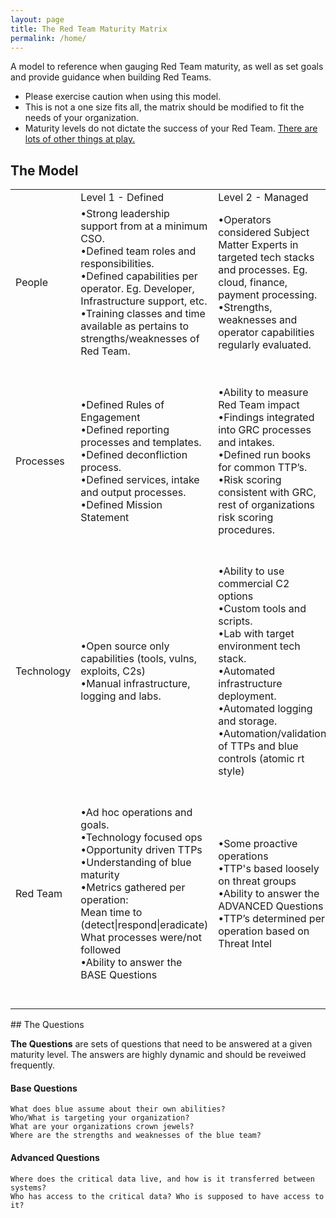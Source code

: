 ```yaml
---
layout: page
title: The Red Team Maturity Matrix
permalink: /home/
---
```


A model to reference when gauging Red Team maturity, as well as set goals and provide guidance when building Red Teams.

 - Please exercise caution when using this model. 
 - This is not a one size fits all, the matrix should be modified to fit the needs of your organization.
 - Maturity levels do not dictate the success of your Red Team. [There are lots of other things at play.](/meta)
 
## The Model
<div>
<table class="rwd-table">
					<tr>
						<td style=min-width:50px></td>
						<td style=min-width:50px>Level 1 - Defined</td>
						<td style=min-width:50px>Level 2 - Managed</td>
						<td style=min-width:50px>Level 3 - Optimized</td>
					</tr>
					<tr>
						<td style=min-width:50px>People</td>
						<td style=min-width:50px>•Strong leadership support from at a minimum CSO.<br />
•Defined team roles and responsibilities.<br />
•Defined capabilities per operator. Eg. Developer, Infrastructure support, etc.<br />
•Training classes and time available as pertains to strengths/weaknesses of Red Team.</td>
						<td style=min-width:50px>•Operators considered Subject Matter Experts in targeted tech stacks and processes. Eg. cloud, finance, payment processing.<br />
•Strengths, weaknesses and operator capabilities regularly evaluated.</td>
						<td style=min-width:50px>•Job shadow opportunities defined for red/blue/SRE, etc.<br />
•Organization wide support for Red Team.<br />
•Dedicated developers, operators, leads, etc*
</td>
					</tr>
					<tr>
						<td style=min-width:50px>Processes</td>
						<td style=min-width:50px>•Defined Rules of Engagement<br />
•Defined reporting processes and templates.<br />
•Defined deconfliction process.<br />
•Defined services, intake and output processes.<br />
•Defined Mission Statement</td>
						<td style=min-width:50px>•Ability to measure Red Team impact<br />
•Findings integrated into GRC processes and intakes.<br />
•Defined run books for common TTP’s.<br />
•Risk scoring consistent with GRC, rest of organizations risk scoring procedures.<br />
</td>
						<td style=min-width:50px>•Defined processes and support for publishing and contributing open source tooling<br />
•Red Team impact leads to measurable organizational improvements such as blue headcount, training opportunities, systemic security posture, etc.<br />
•Regular Red Team self reflection and improvement cycles.
</td>
					</tr>
					<tr>
						<td style=min-width:50px>Technology</td>
						<td style=min-width:50px>•Open source only capabilities (tools, vulns, exploits, C2s)<br />
•Manual infrastructure, logging and labs.
</td>
						<td style=min-width:50px>•Ability to use commercial C2 options<br />
•Custom tools and scripts.<br />
•Lab with target environment tech stack.<br />
•Automated infrastructure deployment.<br />
•Automated logging and storage.<br />
•Automation/validation of TTPs and blue controls (atomic rt style)</td>
						<td style=min-width:50px>•Custom C2 and implant capabilities.<br />
•0 day exploit capabilities.<br />
•Automated reporting capabilities.
</td>
					</tr>
					<tr>
					<tr>
						<td style=min-width:50px>Red Team</td>
						<td style=min-width:50px>•Ad hoc operations and goals.<br />
•Technology focused ops<br />
•Opportunity driven TTPs<br />
•Understanding of blue maturity<br />
•Metrics gathered per operation:<br />
  Mean time to (detect|respond|eradicate)
  What processes were/not followed<br />
•Ability to answer the BASE Questions</td>
						<td style=min-width:50px>•Some proactive operations<br />
•TTP's based loosely on threat groups<br />
•Ability to answer the ADVANCED Questions<br />
•TTP’s determined per operation based on Threat Intel
</td>
						<td style=min-width:50px>•Accurate/intentioned threat group emulated modus operandi<br />
•Long term operations addressing existential business risks.<br />
•Proactively planned operations .<br />
•Ability to leverage target technology SMEs (cloud, devops, finance, domain tech)<br />
•Requirement to use novel TTP’s in many cases to bypass defense.
</td>
					</tr>

</table>
</div>
## The Questions

**The Questions** are sets of questions that need to be answered at a given maturity level. The answers are highly dynamic and should be reveiwed frequently. 

#### Base Questions
	What does blue assume about their own abilities?
	Who/What is targeting your organization? 
	What are your organizations crown jewels?
	Where are the strengths and weaknesses of the blue team?

#### Advanced Questions
	Where does the critical data live, and how is it transferred between systems?
	Who has access to the critical data? Who is supposed to have access to it?



